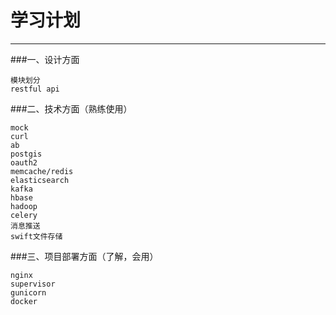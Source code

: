# 学习计划

------

###一、设计方面
```
模块划分
restful api
```
###二、技术方面（熟练使用）
```
mock
curl
ab
postgis
oauth2
memcache/redis
elasticsearch
kafka
hbase
hadoop
celery
消息推送
swift文件存储
```

###三、项目部署方面（了解，会用）
```
nginx
supervisor
gunicorn
docker
```
